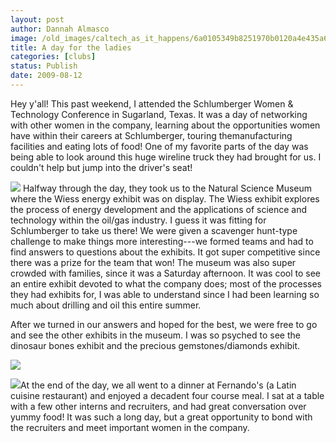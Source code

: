 ```yaml
---
layout: post
author: Dannah Almasco
image: /old_images/caltech_as_it_happens/6a0105349b8251970b0120a4e435a6970b.jpg
title: A day for the ladies
categories: [clubs]
status: Publish
date: 2009-08-12
---
```


Hey y'all!
This past weekend, I attended the Schlumberger Women &amp; Technology Conference in Sugarland, Texas. It was a day of networking with other women in the company, learning about the opportunities women have within their careers at Schlumberger, touring themanufacturing facilities and eating lots of food!
One of my favorite parts of the day was being able to look around this huge wireline truck they had brought for us. I couldn't help but jump into the driver's seat!

![](/old_images/caltech_as_it_happens/6a0105349b8251970b0120a4e437b1970b.jpg)
Halfway through the day, they took us to the Natural Science Museum where the Wiess energy exhibit was on display. The Wiess exhibit explores the process of energy development and the applications of science and technology within the oil/gas industry. I guess it was fitting for Schlumberger to take us there! We were given a scavenger hunt-type challenge to make things more interesting---we formed teams and had to find answers to questions about the exhibits. It got super competitive since there was a prize for the team that won! The museum was also super crowded with families, since it was a Saturday afternoon. It was cool to see an entire exhibit devoted to what the company does; most of the processes they had exhibits for, I was able to understand since I had been learning so much about drilling and oil this entire summer.

After we turned in our answers and hoped for the best, we were free to go and see the other exhibits in the museum. I was so psyched to see the dinosaur bones exhibit and the precious gemstones/diamonds exhibit.


![](/old_images/caltech_as_it_happens/6a0105349b8251970b0120a4e44508970b.jpg)

![](/old_images/caltech_as_it_happens/6a0105349b8251970b0120a53b39b1970c.jpg)At the end of the day, we all went to a dinner at Fernando's (a Latin cuisine restaurant) and enjoyed a decadent four course meal. I sat at a table with a few other interns and recruiters, and had great conversation over yummy food! It was such a long day, but a great opportunity to bond with the recruiters and meet important women in the company. 
